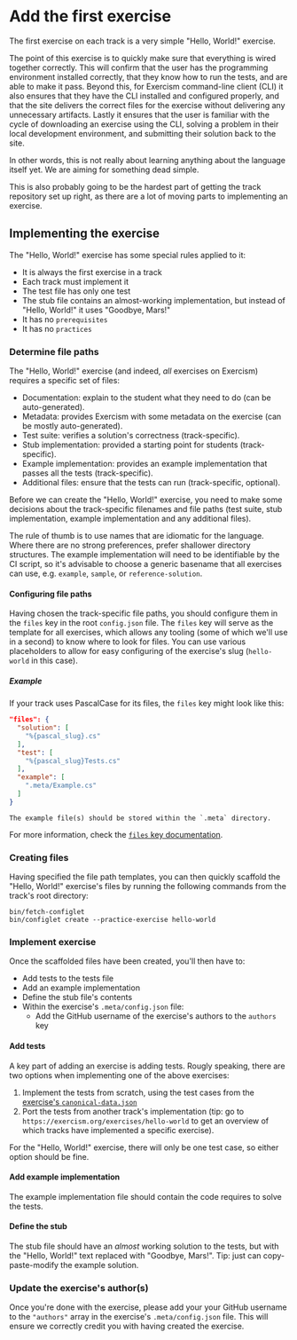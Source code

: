 # Add the first exercise

The first exercise on each track is a very simple "Hello, World!" exercise.

The point of this exercise is to quickly make sure that everything is wired together correctly.
This will confirm that the user has the programming environment installed correctly, that they know how to run the tests, and are able to make it pass.
Beyond this, for Exercism command-line client (CLI) it also ensures that they have the CLI installed and configured properly, and that the site delivers the correct files for the exercise without delivering any unnecessary artifacts.
Lastly it ensures that the user is familiar with the cycle of downloading an exercise using the CLI, solving a problem in their local development environment, and submitting their solution back to the site.

In other words, this is not really about learning anything about the language itself yet.
We are aiming for something dead simple.

This is also probably going to be the hardest part of getting the track repository set up right, as there are a lot of moving parts to implementing an exercise.

## Implementing the exercise

The "Hello, World!" exercise has some special rules applied to it:

- It is always the first exercise in a track
- Each track must implement it
- The test file has only one test
- The stub file contains an almost-working implementation, but instead of "Hello, World!" it uses "Goodbye, Mars!"
- It has no `prerequisites`
- It has no `practices`

### Determine file paths

The "Hello, World!" exercise (and indeed, _all_ exercises on Exercism) requires a specific set of files:

- Documentation: explain to the student what they need to do (can be auto-generated).
- Metadata: provides Exercism with some metadata on the exercise (can be mostly auto-generated).
- Test suite: verifies a solution's correctness (track-specific).
- Stub implementation: provided a starting point for students (track-specific).
- Example implementation: provides an example implementation that passes all the tests (track-specific).
- Additional files: ensure that the tests can run (track-specific, optional).

Before we can create the "Hello, World!" exercise, you need to make some decisions about the track-specific filenames and file paths (test suite, stub implementation, example implementation and any additional files).

The rule of thumb is to use names that are idiomatic for the language.
Where there are no strong preferences, prefer shallower directory structures.
The example implementation will need to be identifiable by the CI script, so it's advisable to choose a generic basename that all exercises can use, e.g. `example`, `sample`, or `reference-solution`.

#### Configuring file paths

Having chosen the track-specific file paths, you should configure them in the `files` key in the root `config.json` file.
The `files` key will serve as the template for all exercises, which allows any tooling (some of which we'll use in a second) to know where to look for files.
You can use various placeholders to allow for easy configuring of the exercise's slug (`hello-world` in this case).

##### Example

If your track uses PascalCase for its files, the `files` key might look like this:

```json
"files": {
  "solution": [
    "%{pascal_slug}.cs"
  ],
  "test": [
    "%{pascal_slug}Tests.cs"
  ],
  "example": [
    ".meta/Example.cs"
  ]
}
```

```exercism/note
The example file(s) should be stored within the `.meta` directory.
```

For more information, check the [`files` key documentation](/docs/building/tracks/config-json#files).

### Creating files

Having specified the file path templates, you can then quickly scaffold the "Hello, World!" exercise's files by running the following commands from the track's root directory:

```shell
bin/fetch-configlet
bin/configlet create --practice-exercise hello-world
```

### Implement exercise

Once the scaffolded files have been created, you'll then have to:

- Add tests to the tests file
- Add an example implementation
- Define the stub file's contents
- Within the exercise's `.meta/config.json` file:
  - Add the GitHub username of the exercise's authors to the `authors` key

#### Add tests

A key part of adding an exercise is adding tests.
Rougly speaking, there are two options when implementing one of the above exercises:

1. Implement the tests from scratch, using the test cases from the [exercise's `canonical-data.json`][canonical-data.json]
2. Port the tests from another track's implementation (tip: go to `https://exercism.org/exercises/hello-world` to get an overview of which tracks have implemented a specific exercise).

For the "Hello, World!" exercise, there will only be one test case, so either option should be fine.

#### Add example implementation

The example implementation file should contain the code requires to solve the tests.

#### Define the stub

The stub file should have an _almost_ working solution to the tests, but with the "Hello, World!" text replaced with "Goodbye, Mars!".
Tip: just can copy-paste-modify the example solution.

### Update the exercise's author(s)

Once you're done with the exercise, please add your your GitHub username to the `"authors"` array in the exercise's `.meta/config.json` file.
This will ensure we correctly credit you with having created the exercise.

[configlet]: /docs/building/configlet
[canonical-data.json]: (https://github.com/exercism/problem-specifications/blob/main/exercises/hello-world/canonical-data.json)
